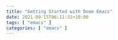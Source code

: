 ```yaml
---
title: "Getting Started with Doom Emacs"
date: 2021-09-15T06:11:32+10:00
tags: [ "emacs" ]
categories: [ "emacs" ]
---
```



